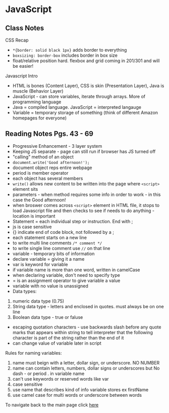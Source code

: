 # JavaScript

## Class Notes

CSS Recap

- `*{border: solid black 1px}` adds border to everything
- `boxsizing: border-box` includes border in box size
- float/relative position hard. flexbox and grid coming in 201/301 and will be easier!

Javascript Intro

- HTML is bones (Content Layer), CSS is skin (Presentation Layer), Java is muscle (Behavior Layer)
- JavaScript - can store variables, iterate through arrays. More of programming language
- Java = compiled language. JavaScript = interpreted langauge
- Variable = temporary storage of something (think of different Amazon homepages for everyone)

## Reading Notes Pgs. 43 - 69

- Progressive Enhancement - 3 layer system
- Keeping JS separate - page can still run if browser has JS turned off
- "calling" method of an object
- `document.write('Good afternoon!');`
- document object reps entire webpage
- period is member operator
- each object has several members
- `write()` allows new content to be written into the page where `<script>` element sits
- parameters - when method requires some info in order to work - in this case the Good afternoon!
- when broswer comes across `<script>` element in HTML file, it stops to load Javascript file and then checks to see if needs to do anything - location is important
- Statement = each individual step or instruction. End with ;
- js is case sensitive
- {} indicate end of code block, not followed by a ;
- each statement starts on a new line
- to write multi line comments `/* comment */`
- to write single line comment use `//` on that line
- variable - temporary bits of information
- declare variable = giving it a name
- var is keyword for variable
- if variable name is more than one word, written in camelCase
- when declaring variable, don't need to specify type
- = is an assignment operator to give variable a value
- variable with no value is unassigned
- Data types:

1. numeric data type (0.75)
2. String data type - letters and enclosed in quotes. must always be on one line
3. Boolean data type - true or faluse

- escaping quotation characters - use backwards slash before any quote marks that appears within string to tell interpreter that the following character is part of the string rather than the end of it
- can change value of variable later in script

Rules for naming variables:

1. name must beign with a letter, dollar sign, or underscore. NO NUMBER
2. name can contain letters, numbers, dollar signs or underscores but No dash - or period . in variable name
3. can't use keywords or reserved words like var
4. case sensitive
5. use name that describes kind of info variable stores ex firstName
6. use camel case for multi words or underscore between words

To navigate back to the main page click [here](https://hmay1415.github.io/reading-notes/)